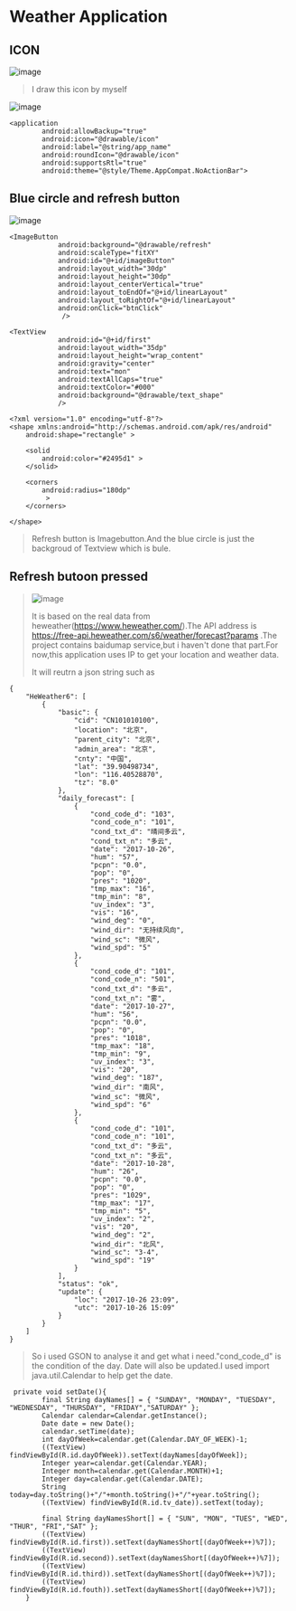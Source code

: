 # Weather Application
## ICON
![image](https://github.com/OLDdriver2/MobileApplicationDevelopment/blob/master/WeatherApplication/app/src/main/res/drawable/icon.png?raw=true)
> I draw this icon by myself
> 
![image](https://github.com/OLDdriver2/MobileApplicationDevelopment/blob/master/images/A1-01.PNG?raw=true)
>
> 
```
<application
        android:allowBackup="true"
        android:icon="@drawable/icon"
        android:label="@string/app_name"
        android:roundIcon="@drawable/icon"
        android:supportsRtl="true"
        android:theme="@style/Theme.AppCompat.NoActionBar">
```
>
## Blue circle and refresh button
>
![image](https://github.com/OLDdriver2/MobileApplicationDevelopment/blob/master/images/A1-02.PNG?raw=true)
>

```
<ImageButton
            android:background="@drawable/refresh"
            android:scaleType="fitXY"
            android:id="@+id/imageButton"
            android:layout_width="30dp"
            android:layout_height="30dp"
            android:layout_centerVertical="true"
            android:layout_toEndOf="@+id/linearLayout"
            android:layout_toRightOf="@+id/linearLayout"
            android:onClick="btnClick"
             />
```
> 

```
<TextView
            android:id="@+id/first"
            android:layout_width="35dp"
            android:layout_height="wrap_content"
            android:gravity="center"
            android:text="mon"
            android:textAllCaps="true"
            android:textColor="#000"
            android:background="@drawable/text_shape"
            />
```
> 

```
<?xml version="1.0" encoding="utf-8"?>
<shape xmlns:android="http://schemas.android.com/apk/res/android"
    android:shape="rectangle" >

    <solid
        android:color="#2495d1" >
    </solid>

    <corners
        android:radius="180dp"
         >
    </corners>

</shape>
```
> 
> Refresh button is Imagebutton.And the blue circle is just the backgroud of Textview which is bule.
## Refresh butoon pressed
> ![image](https://github.com/OLDdriver2/MobileApplicationDevelopment/blob/master/images/A1-03.PNG?raw=true)
> 
> It is based on the real data from heweather(https://www.heweather.com/).The API address is https://free-api.heweather.com/s6/weather/forecast?params .The project contains baidumap service,but i haven't done that part.For now,this application uses IP to get your location and weather data.
> 
> It will reutrn a json string such as

```
{
    "HeWeather6": [
        {
            "basic": {
                "cid": "CN101010100",
                "location": "北京",
                "parent_city": "北京",
                "admin_area": "北京",
                "cnty": "中国",
                "lat": "39.90498734",
                "lon": "116.40528870",
                "tz": "8.0"
            },
            "daily_forecast": [
                {
                    "cond_code_d": "103",
                    "cond_code_n": "101",
                    "cond_txt_d": "晴间多云",
                    "cond_txt_n": "多云",
                    "date": "2017-10-26",
                    "hum": "57",
                    "pcpn": "0.0",
                    "pop": "0",
                    "pres": "1020",
                    "tmp_max": "16",
                    "tmp_min": "8",
                    "uv_index": "3",
                    "vis": "16",
                    "wind_deg": "0",
                    "wind_dir": "无持续风向",
                    "wind_sc": "微风",
                    "wind_spd": "5"
                },
                {
                    "cond_code_d": "101",
                    "cond_code_n": "501",
                    "cond_txt_d": "多云",
                    "cond_txt_n": "雾",
                    "date": "2017-10-27",
                    "hum": "56",
                    "pcpn": "0.0",
                    "pop": "0",
                    "pres": "1018",
                    "tmp_max": "18",
                    "tmp_min": "9",
                    "uv_index": "3",
                    "vis": "20",
                    "wind_deg": "187",
                    "wind_dir": "南风",
                    "wind_sc": "微风",
                    "wind_spd": "6"
                },
                {
                    "cond_code_d": "101",
                    "cond_code_n": "101",
                    "cond_txt_d": "多云",
                    "cond_txt_n": "多云",
                    "date": "2017-10-28",
                    "hum": "26",
                    "pcpn": "0.0",
                    "pop": "0",
                    "pres": "1029",
                    "tmp_max": "17",
                    "tmp_min": "5",
                    "uv_index": "2",
                    "vis": "20",
                    "wind_deg": "2",
                    "wind_dir": "北风",
                    "wind_sc": "3-4",
                    "wind_spd": "19"
                }
            ],
            "status": "ok",
            "update": {
                "loc": "2017-10-26 23:09",
                "utc": "2017-10-26 15:09"
            }
        }
    ]
}
```
> So i used GSON to analyse it and get what i need."cond_code_d" is the condition of the day.
> Date will also be updated.I used import java.util.Calendar to help get the date.

```
 private void setDate(){
        final String dayNames[] = { "SUNDAY", "MONDAY", "TUESDAY", "WEDNESDAY", "THURSDAY", "FRIDAY","SATURDAY" };
        Calendar calendar=Calendar.getInstance();
        Date date = new Date();
        calendar.setTime(date);
        int dayOfWeek=calendar.get(Calendar.DAY_OF_WEEK)-1;
        ((TextView) findViewById(R.id.dayOfWeek)).setText(dayNames[dayOfWeek]);
        Integer year=calendar.get(Calendar.YEAR);
        Integer month=calendar.get(Calendar.MONTH)+1;
        Integer day=calendar.get(Calendar.DATE);
        String today=day.toString()+"/"+month.toString()+"/"+year.toString();
        ((TextView) findViewById(R.id.tv_date)).setText(today);

        final String dayNamesShort[] = { "SUN", "MON", "TUES", "WED", "THUR", "FRI","SAT" };
        ((TextView) findViewById(R.id.first)).setText(dayNamesShort[(dayOfWeek++)%7]);
        ((TextView) findViewById(R.id.second)).setText(dayNamesShort[(dayOfWeek++)%7]);
        ((TextView) findViewById(R.id.third)).setText(dayNamesShort[(dayOfWeek++)%7]);
        ((TextView) findViewById(R.id.fouth)).setText(dayNamesShort[(dayOfWeek++)%7]);
    }
```
